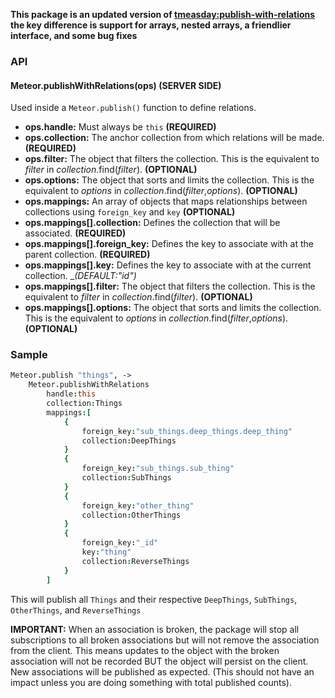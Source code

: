 __This package is an updated version of [tmeasday:publish-with-relations](https://atmospherejs.com/tmeasday/publish-with-relations) the key difference is support for arrays, nested arrays, a friendlier interface, and some bug fixes__

### API
#### Meteor.publishWithRelations(ops) (SERVER SIDE)
Used inside a ```Meteor.publish()``` function to define relations.

* __ops.handle:__ Must always be ```this``` __(REQUIRED)__
* __ops.collection:__ The anchor collection from which relations will be made. __(REQUIRED)__
* __ops.filter:__ The object that filters the collection. This is the equivalent to _filter_ in _collection_.find(_filter_).  __(OPTIONAL)__
* __ops.options:__ The object that sorts and limits the collection. This is the equivalent to _options_ in _collection_.find(_filter_,_options_). __(OPTIONAL)__
* __ops.mappings:__ An array of objects that maps relationships between collections using ```foreign_key``` and ```key``` __(OPTIONAL)__
* __ops.mappings[].collection:__ Defines the collection that will be associated. __(REQUIRED)__
* __ops.mappings[].foreign_key:__ Defines the key to associate with at the parent collection. __(REQUIRED)__
* __ops.mappings[].key:__ Defines the key to associate with at the current collection. __(DEFAULT:"_id")__
* __ops.mappings[].filter:__ The object that filters the collection. This is the equivalent to _filter_ in _collection_.find(_filter_).  __(OPTIONAL)__
* __ops.mappings[].options:__ The object that sorts and limits the collection. This is the equivalent to _options_ in _collection_.find(_filter_,_options_). __(OPTIONAL)__

### Sample
```coffeescript
Meteor.publish "things", ->
	Meteor.publishWithRelations
		handle:this
		collection:Things
		mappings:[
			{
				foreign_key:"sub_things.deep_things.deep_thing"
				collection:DeepThings
			}
			{
				foreign_key:"sub_things.sub_thing"
				collection:SubThings
			}
			{
				foreign_key:"other_thing"
				collection:OtherThings
			}
			{
				foreign_key:"_id"
				key:"thing"
				collection:ReverseThings
			}
		]
```

This will publish all ```Things``` and their respective ```DeepThings```, ```SubThings```, ```OtherThings```, and ```ReverseThings```

__IMPORTANT:__ When an association is broken, the package will stop all subscriptions to all broken associations but will not remove the association from the client. This means updates to the object with the broken association will not be recorded BUT the object will persist on the client. New associations will be published as expected. (This should not have an impact unless you are doing something with total published counts).


